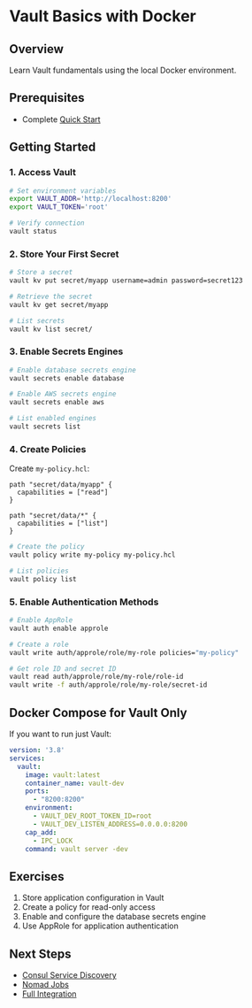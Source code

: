 # Vault Basics with Docker

## Overview
Learn Vault fundamentals using the local Docker environment.

## Prerequisites
- Complete [Quick Start](1_quick_start.md)

## Getting Started

### 1. Access Vault
```bash
# Set environment variables
export VAULT_ADDR='http://localhost:8200'
export VAULT_TOKEN='root'

# Verify connection
vault status
```

### 2. Store Your First Secret
```bash
# Store a secret
vault kv put secret/myapp username=admin password=secret123

# Retrieve the secret
vault kv get secret/myapp

# List secrets
vault kv list secret/
```

### 3. Enable Secrets Engines
```bash
# Enable database secrets engine
vault secrets enable database

# Enable AWS secrets engine
vault secrets enable aws

# List enabled engines
vault secrets list
```

### 4. Create Policies
Create `my-policy.hcl`:
```hcl
path "secret/data/myapp" {
  capabilities = ["read"]
}

path "secret/data/*" {
  capabilities = ["list"]
}
```

```bash
# Create the policy
vault policy write my-policy my-policy.hcl

# List policies
vault policy list
```

### 5. Enable Authentication Methods
```bash
# Enable AppRole
vault auth enable approle

# Create a role
vault write auth/approle/role/my-role policies="my-policy"

# Get role ID and secret ID
vault read auth/approle/role/my-role/role-id
vault write -f auth/approle/role/my-role/secret-id
```

## Docker Compose for Vault Only
If you want to run just Vault:

```yaml
version: '3.8'
services:
  vault:
    image: vault:latest
    container_name: vault-dev
    ports:
      - "8200:8200"
    environment:
      - VAULT_DEV_ROOT_TOKEN_ID=root
      - VAULT_DEV_LISTEN_ADDRESS=0.0.0.0:8200
    cap_add:
      - IPC_LOCK
    command: vault server -dev
```

## Exercises
1. Store application configuration in Vault
2. Create a policy for read-only access
3. Enable and configure the database secrets engine
4. Use AppRole for application authentication

## Next Steps
- [Consul Service Discovery](3_consul_service_discovery.md)
- [Nomad Jobs](4_nomad_jobs.md)
- [Full Integration](5_full_integration.md) 